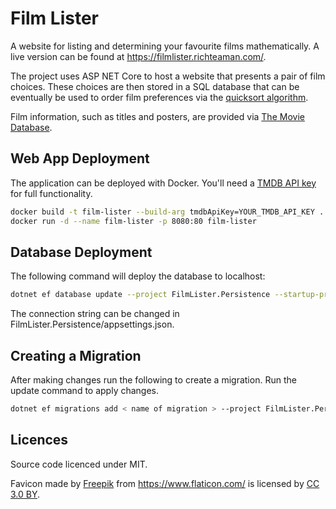 # Film Lister

A website for listing and determining your favourite films mathematically. A live version can be found at https://filmlister.richteaman.com/.

The project uses ASP NET Core to host a website that presents a pair of film choices. These choices are then stored
in a SQL database that can be eventually be used to order film preferences via the [quicksort algorithm](https://en.wikipedia.org/wiki/Quicksort).

Film information, such as titles and posters, are provided via [The Movie Database](https://www.themoviedb.org/).

## Web App Deployment

The application can be deployed with Docker. You'll need a [TMDB API key](https://developers.themoviedb.org/3/getting-started/introduction) for full functionality.
```bash
docker build -t film-lister --build-arg tmdbApiKey=YOUR_TMDB_API_KEY .
docker run -d --name film-lister -p 8080:80 film-lister
```

## Database Deployment

The following command will deploy the database to localhost:
```bash
dotnet ef database update --project FilmLister.Persistence --startup-project FilmLister.WebUI
```
The connection string can be changed in FilmLister.Persistence/appsettings.json.

## Creating a Migration

After making changes run the following to create a migration. Run the update command to apply changes.
```bash
dotnet ef migrations add < name of migration > --project FilmLister.Persistence --startup-project FilmLister.WebUI
```

## Licences

Source code licenced under MIT.

Favicon made by [Freepik](https://www.freepik.com/?__hstc=57440181.e8f90e954527a143edf65bc8cda51b7e.1560094900348.1560094900348.1560094900348.1&__hssc=57440181.1.1560094900348&__hsfp=3307354061)
from https://www.flaticon.com/ is licensed by [CC 3.0 BY](http://creativecommons.org/licenses/by/3.0/).
